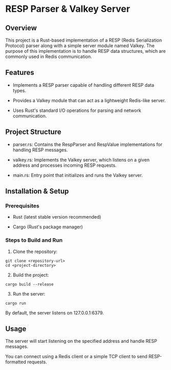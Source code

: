 # RESP Parser & Valkey Server

## Overview

This project is a Rust-based implementation of a RESP (Redis Serialization Protocol) parser along with a simple server module named Valkey. The purpose of this implementation is to handle RESP data structures, which are commonly used in Redis communication.

## Features

- Implements a RESP parser capable of handling different RESP data types.

- Provides a Valkey module that can act as a lightweight Redis-like server.

- Uses Rust's standard I/O operations for parsing and network communication.

## Project Structure

- parser.rs: Contains the RespParser and RespValue implementations for handling RESP messages.

- valkey.rs: Implements the Valkey server, which listens on a given address and processes incoming RESP requests.

- main.rs: Entry point that initializes and runs the Valkey server.

## Installation & Setup

### Prerequisites

- Rust (latest stable version recommended)

- Cargo (Rust's package manager)

### Steps to Build and Run

1. Clone the repository:

```
git clone <repository-url>
cd <project-directory>
```

2. Build the project:
```
cargo build --release
```

3. Run the server:
```
cargo run
```
By default, the server listens on 127.0.0.1:6379.

## Usage

The server will start listening on the specified address and handle RESP messages.

You can connect using a Redis client or a simple TCP client to send RESP-formatted requests.

